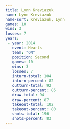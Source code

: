 ```yaml
---
title: Lynn Kreviazuk
name: Lynn Kreviazuk
name-sort: Kreviazuk, Lynn
games: 10
wins: 3
losses: 7
years:
 - year: 2014
   event: Hearts
   team: "ON"
   position: Second
   games: 10
   wins: 3
   losses: 7
   inturn-total: 104
   inturn-percent: 82
   outturn-total: 92
   outturn-percent: 85
   draw-total: 94
   draw-percent: 87
   takeout-total: 102
   takeout-percent: 80
   shots-total: 196
   shots-percent: 83
---
```

